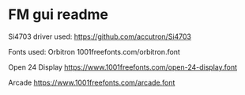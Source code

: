 # FM gui readme

Si4703 driver used: https://github.com/accutron/Si4703

Fonts used:
Orbitron 1001freefonts.com/orbitron.font

Open 24 Display https://www.1001freefonts.com/open-24-display.font

Arcade https://www.1001freefonts.com/arcade.font

